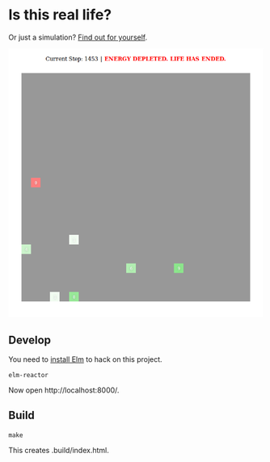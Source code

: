 # Is this real life?

Or just a simulation? [Find out for yourself](https://wildlyinaccurate.com/is-this-real-life/).

![](./screenshot.png)

## Develop

You need to [install Elm](https://guide.elm-lang.org/install.html) to hack on this project.

```
elm-reactor
```

Now open http://localhost:8000/.

## Build

```
make
```

This creates .build/index.html.
